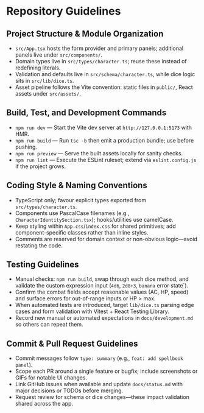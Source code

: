 # Repository Guidelines

## Project Structure & Module Organization
- `src/App.tsx` hosts the form provider and primary panels; additional panels live under `src/components/`.
- Domain types live in `src/types/character.ts`; reuse these instead of redefining literals.
- Validation and defaults live in `src/schema/character.ts`, while dice logic sits in `src/lib/dice.ts`.
- Asset pipeline follows the Vite convention: static files in `public/`, React assets under `src/assets/`.

## Build, Test, and Development Commands
- `npm run dev` — Start the Vite dev server at `http://127.0.0.1:5173` with HMR.
- `npm run build` — Run `tsc -b` then emit a production bundle; use before pushing.
- `npm run preview` — Serve the built assets locally for sanity checks.
- `npm run lint` — Execute the ESLint ruleset; extend via `eslint.config.js` if the project grows.

## Coding Style & Naming Conventions
- TypeScript only; favour explicit types exported from `src/types/character.ts`.
- Components use PascalCase filenames (e.g., `CharacterIdentitySection.tsx`); hooks/utilities use camelCase.
- Keep styling within `App.css`/`index.css` for shared primitives; add component-specific classes rather than inline styles.
- Comments are reserved for domain context or non-obvious logic—avoid restating the code.

## Testing Guidelines
- Manual checks: `npm run build`, swap through each dice method, and validate the custom expression input (`4d6`, `2d8+3`, `banana` error state`).
- Confirm the combat fields accept reasonable values (AC, HP, speed) and surface errors for out-of-range inputs or HP > max.
- When automated tests are introduced, target `lib/dice.ts` parsing edge cases and form validation with Vitest + React Testing Library.
- Record new manual or automated expectations in `docs/development.md` so others can repeat them.

## Commit & Pull Request Guidelines
- Commit messages follow `type: summary` (e.g., `feat: add spellbook panel`).
- Scope each PR around a single feature or bugfix; include screenshots or GIFs for notable UI changes.
- Link GitHub issues when available and update `docs/status.md` with major decisions or TODOs before merging.
- Request review for schema or dice changes—these impact validation shared across the app.
